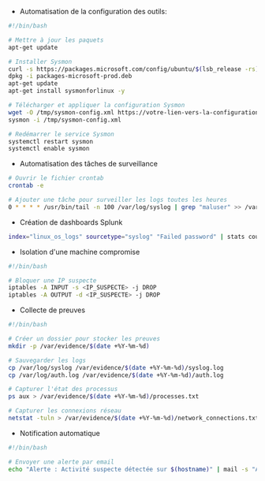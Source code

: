 - Automatisation de la configuration des outils:

```sh
#!/bin/bash

# Mettre à jour les paquets
apt-get update

# Installer Sysmon
curl -s https://packages.microsoft.com/config/ubuntu/$(lsb_release -rs)/packages-microsoft-prod.deb -o packages-microsoft-prod.deb
dpkg -i packages-microsoft-prod.deb
apt-get update
apt-get install sysmonforlinux -y

# Télécharger et appliquer la configuration Sysmon
wget -O /tmp/sysmon-config.xml https://votre-lien-vers-la-configuration-sysmon.xml
sysmon -i /tmp/sysmon-config.xml

# Redémarrer le service Sysmon
systemctl restart sysmon
systemctl enable sysmon
```

- Automatisation des tâches de surveillance

```sh
# Ouvrir le fichier crontab
crontab -e

# Ajouter une tâche pour surveiller les logs toutes les heures
0 * * * * /usr/bin/tail -n 100 /var/log/syslog | grep "maluser" >> /var/log/suspect_activity.log
```

- Création de dashboards Splunk

```sh
index="linux_os_logs" sourcetype="syslog" "Failed password" | stats count by src_ip, user | sort - count
```

- Isolation d'une machine compromise

```sh
#!/bin/bash

# Bloquer une IP suspecte
iptables -A INPUT -s <IP_SUSPECTE> -j DROP
iptables -A OUTPUT -d <IP_SUSPECTE> -j DROP
```

- Collecte de preuves

```sh
#!/bin/bash

# Créer un dossier pour stocker les preuves
mkdir -p /var/evidence/$(date +%Y-%m-%d)

# Sauvegarder les logs
cp /var/log/syslog /var/evidence/$(date +%Y-%m-%d)/syslog.log
cp /var/log/auth.log /var/evidence/$(date +%Y-%m-%d)/auth.log

# Capturer l'état des processus
ps aux > /var/evidence/$(date +%Y-%m-%d)/processes.txt

# Capturer les connexions réseau
netstat -tuln > /var/evidence/$(date +%Y-%m-%d)/network_connections.txt
```

- Notification automatique

```sh
#!/bin/bash

# Envoyer une alerte par email
echo "Alerte : Activité suspecte détectée sur $(hostname)" | mail -s "Alerte de sécurité" admin@example.com
```
